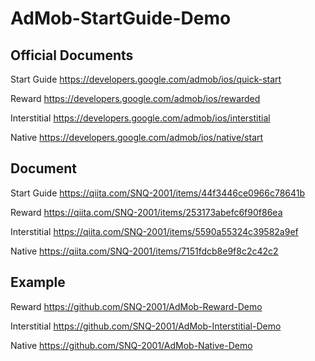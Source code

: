 # AdMob-StartGuide-Demo
## Official Documents
Start Guide
https://developers.google.com/admob/ios/quick-start

Reward
https://developers.google.com/admob/ios/rewarded

Interstitial
https://developers.google.com/admob/ios/interstitial

Native
https://developers.google.com/admob/ios/native/start

## Document
Start Guide
https://qiita.com/SNQ-2001/items/44f3446ce0966c78641b

Reward
https://qiita.com/SNQ-2001/items/253173abefc6f90f86ea

Interstitial
https://qiita.com/SNQ-2001/items/5590a55324c39582a9ef

Native
https://qiita.com/SNQ-2001/items/7151fdcb8e9f8c2c42c2

## Example
Reward
https://github.com/SNQ-2001/AdMob-Reward-Demo

Interstitial
https://github.com/SNQ-2001/AdMob-Interstitial-Demo

Native
https://github.com/SNQ-2001/AdMob-Native-Demo
